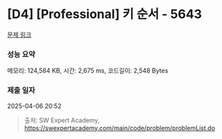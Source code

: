 # [D4] [Professional] 키 순서 - 5643 

[문제 링크](https://swexpertacademy.com/main/code/problem/problemDetail.do?contestProbId=AWXQsLWKd5cDFAUo) 

### 성능 요약

메모리: 124,584 KB, 시간: 2,675 ms, 코드길이: 2,548 Bytes

### 제출 일자

2025-04-06 20:52



> 출처: SW Expert Academy, https://swexpertacademy.com/main/code/problem/problemList.do